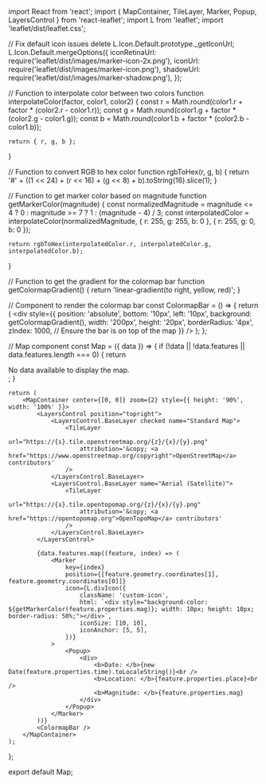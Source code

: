 import React from 'react';
import { MapContainer, TileLayer, Marker, Popup, LayersControl } from 'react-leaflet';
import L from 'leaflet';
import 'leaflet/dist/leaflet.css';

// Fix default icon issues
delete L.Icon.Default.prototype._getIconUrl;
L.Icon.Default.mergeOptions({
    iconRetinaUrl: require('leaflet/dist/images/marker-icon-2x.png'),
    iconUrl: require('leaflet/dist/images/marker-icon.png'),
    shadowUrl: require('leaflet/dist/images/marker-shadow.png'),
});

// Function to interpolate color between two colors
function interpolateColor(factor, color1, color2) {
    const r = Math.round(color1.r + factor * (color2.r - color1.r));
    const g = Math.round(color1.g + factor * (color2.g - color1.g));
    const b = Math.round(color1.b + factor * (color2.b - color1.b));

    return { r, g, b };
}

// Function to convert RGB to hex color
function rgbToHex(r, g, b) {
    return '#' + ((1 << 24) + (r << 16) + (g << 8) + b).toString(16).slice(1);
}

// Function to get marker color based on magnitude
function getMarkerColor(magnitude) {
    const normalizedMagnitude = magnitude <= 4 ? 0 : magnitude >= 7 ? 1 : (magnitude - 4) / 3;
    const interpolatedColor = interpolateColor(normalizedMagnitude, { r: 255, g: 255, b: 0 }, { r: 255, g: 0, b: 0 });

    return rgbToHex(interpolatedColor.r, interpolatedColor.g, interpolatedColor.b);
}

// Function to get the gradient for the colormap bar
function getColormapGradient() {
    return 'linear-gradient(to right, yellow, red)';
}

// Component to render the colormap bar
const ColormapBar = () => {
    return (
        <div
            style={{
                position: 'absolute',
                bottom: '10px',
                left: '10px',
                background: getColormapGradient(),
                width: '200px',
                height: '20px',
                borderRadius: '4px',
                zIndex: 1000, // Ensure the bar is on top of the map
            }}
        />
    );
};

// Map component
const Map = ({ data }) => {
    if (!data || !data.features || data.features.length === 0) {
        return <div>No data available to display the map.</div>;
    }

    return (
        <MapContainer center={[0, 0]} zoom={2} style={{ height: '90%', width: '100%' }}>
            <LayersControl position="topright">
                <LayersControl.BaseLayer checked name="Standard Map">
                    <TileLayer
                        url="https://{s}.tile.openstreetmap.org/{z}/{x}/{y}.png"
                        attribution='&copy; <a href="https://www.openstreetmap.org/copyright">OpenStreetMap</a> contributors'
                    />
                </LayersControl.BaseLayer>
                <LayersControl.BaseLayer name="Aerial (Satellite)">
                    <TileLayer
                        url="https://{s}.tile.opentopomap.org/{z}/{x}/{y}.png"
                        attribution='&copy; <a href="https://opentopomap.org">OpenTopoMap</a> contributors'
                    />
                </LayersControl.BaseLayer>
            </LayersControl>

            {data.features.map((feature, index) => (
                <Marker
                    key={index}
                    position={[feature.geometry.coordinates[1], feature.geometry.coordinates[0]]}
                    icon={L.divIcon({
                        className: 'custom-icon',
                        html: `<div style="background-color: ${getMarkerColor(feature.properties.mag)}; width: 10px; height: 10px; border-radius: 50%;"></div>`,
                        iconSize: [10, 10],
                        iconAnchor: [5, 5],
                    })}
                >
                    <Popup>
                        <div>
                            <b>Date: </b>{new Date(feature.properties.time).toLocaleString()}<br />
                            <b>Location: </b>{feature.properties.place}<br />
                            <b>Magnitude: </b>{feature.properties.mag}
                        </div>
                    </Popup>
                </Marker>
            ))}
            <ColormapBar />
        </MapContainer>
    );
};

export default Map;

